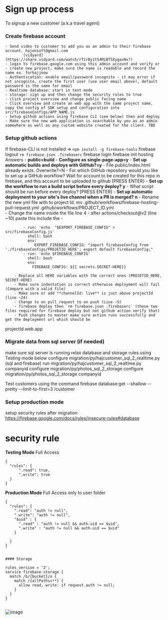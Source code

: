 ﻿# Sign up process

To signup a new customer (a.k.a travel agent)

### Create firebase account

```
- Send video to customer to add you as an admin to their firebase account. hajonsoft@gmail.com 
        [vidyard](https://share.vidyard.com/watch/rT1rBy1t54MiBTSXygavNx?)
- login to firebase.google.com using this admin account and verify or 
- create new project, make sure the name is readable and record the name ex. forhajjnow
- Authentication: enable email/password incognito - it may error if not incognito, create the first user (use user email above), default password is the same for email
- Realtime database: start in test mode
- storage: sign up and then change the security rules to true
- click project overview and change public facing name
- Click overview and create an web app with the same project name, copy the config of SDK setup and configuration into src/firebaseConfigs/APP_NAME.js
- Setup github actions using firebase CLI (see below) then and deploy
- Make sure the new web application is searchable by you as an admin somewhere as well as any custom website created for the client. TBD
```
### Setup github actions


If firebase-CLI is not installed => `npm install -g firebase-tools`
firebase logout
`rm firebase.json .firebaserc`
firebase login
firebase init hosting
        Answers 
        - **public=build**
        - **Configure as single-page-app=y**
        - **Set up automatic builds and deploys with GitHub?=y**
        - File public/index.html already exists. Overwrite?=N
        - For which GitHub repository would you like to set up a GitHub workflow?
                Wait for account to be created for this repo in firebase, and this account to be uploaded to github [PRESS ENTER}
        - **Set up the workflow to run a build script before every deploy? y**
        - What script should be run before every deploy? [PRESS ENTER]
        - **Set up automatic deployment to your site's live channel when a PR is merged? n**
        - Rename the new yml file with to project Id. mv .github/workflows/firebase-hosting-pull-request.yml .github/workflows/PROJECT_ID.yml   
        - Change the name inside the file line 4
        - after actions/checkout@v2 (line ~10) paste this include the -
```
        - run: 'echo  "$EXPORT_FIREBASE_CONFIG" > src/firebaseConfig.js'
          shell: bash
          env:
             EXPORT_FIREBASE_CONFIG: "import firebaseConfig from './firebaseConfigs/PROJETID_HERE'; export default firebaseConfig;"
        - run: 'echo $FIREBASE_CONFIG'
          shell: bash
          env:
            FIREBASE_CONFIG: ${{ secrets.SECRET-HERE}}
```
        - Replace all HERE variables with the correct ones (PROJETID_HERE, SECRET-HERE) 
        - Make sure indentation is correct otherwise deployment will fail (Compare with a valid file)
        - Make sure or add **channelId: live** is just above projectId (line ~24)
        - Change to on pull_request to on push (Line ~5)
        - firebase deploy then `rm firebase.json .firebaserc` (these two files required for firebase deploy but not github action verify that)
        - Push changes to master make sure action runs successfully and get the deployment url which should be 
projectId.web.app 

### Migrate data from sql server (if needed)
make sure sql server is running
relax database and storage rules using Testing mode below 
configure migration/py/hajcustomer_sql_2_realtime.py (sql and firebase)
run migration/py/hajcustomer_sql_2_realtime.py companyid
configure migration/py/photos_sql_2_storage
configure migration/py/photos_sql_2_storage companyid

Test customers using the command
firebase database:get --shallow --pretty --limit-to-first=3 /customer

### Setup production mode

setup security rules after migration https://firebase.google.com/docs/rules/insecure-rules#database

# security rule 
**Testing Mode** Full Access

```
{
  "rules": {
      ".read": true,
      ".write": true
  }
}
```

**Production Mode** Full Access only to user folder

```
{
  "rules": {
    ".read": "auth != null",
    ".write": "auth != null",
    "$uid" : {
      ".read" : "auth != null && auth.uid == $uid",
      ".write" : "auth != null && auth.uid == $uid"
    }

  }
}


#### Storage

rules_version = '2';
service firebase.storage {
  match /b/{bucket}/o {
    match /{allPaths=**} {
      allow read, write: if request.auth != null;
    }
  }
}


```

![image](https://user-images.githubusercontent.com/9623964/97191402-13b92000-1764-11eb-8077-e8813c677bc9.png)

